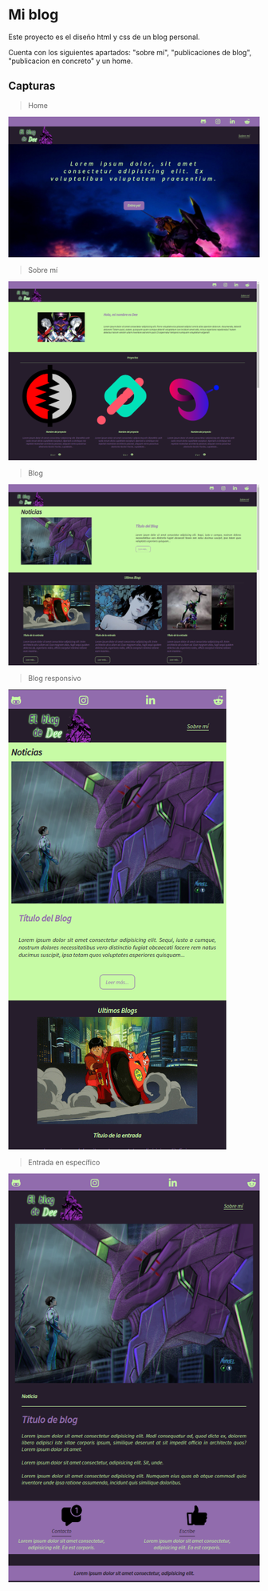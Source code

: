# Mi blog
Este proyecto es el diseño html y css de un blog personal.

Cuenta con los siguientes apartados: "sobre mí", "publicaciones de blog", "publicacion en concreto" y un home.

## Capturas

> Home

![Image text](./md/home.png)


>Sobre mí

![Image text](./md/about_me.png)


>Blog

![Image text](./md/blogs.png)


>Blog responsivo

![Image text](./md/blogs-responsive.png)


>Entrada en específico

![Image text](./md/blog.png)




